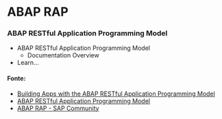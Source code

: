 # ABAP RAP

### ABAP RESTful Application Programming Model

- ABAP RESTful Application Programming Model
  - Documentation Overview
- Learn...  

#### Fonte:
+ [Building Apps with the ABAP RESTful Application Programming Model](https://learning.sap.com/courses/building-apps-with-the-abap-restful-application-programming-model)
+ [ABAP RESTful Application Programming Model](https://help.sap.com/docs/abap-cloud/abap-rap/abap-restful-application-programming-model?locale=en-US)
+ [ABAP RAP - SAP Community](https://pages.community.sap.com/topics/abap/rap)
